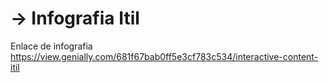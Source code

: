 # -> Infografia Itil
Enlace de infografia 
https://view.genially.com/681f67bab0ff5e3cf783c534/interactive-content-itil
